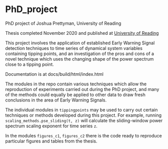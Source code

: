 # PhD_project
PhD project of Joshua Prettyman, University of Reading

Thesis completed November 2020 and published at 
[University of Reading](http://centaur.reading.ac.uk/98364/1/23022044_Prettyman_Thesis_Joshua%20Prettyman.pdf)

This project involves the application of established Early Warning Signal detection techniques
to time series of dynamical system variables containing tipping points, and an investigation of 
the pros and cons of a novel technique which uses the changing shape of the power spectrum close 
to a tipping point. 

Documentation is at docs/build/html/index.html


The modules in the repo contain various techniques which allow the reproduction of experiments 
carried out during the PhD project, and many of the methods could equally be applied to other
data to draw fresh conclusions in the area of Early Warning Signals.

The individual modules in ``tippingpoints`` may be used to carry out certain techniques or methods developed during this project. 
For example, running ``scaling_methods.pse_sliding(t, z)`` will calculate the sliding-window power spectrum scaling exponent for time series ``z``.

In the modules ``figures_c1``, ``figures_c2`` there is the code ready to reproduce particular figures and tables from the thesis.

